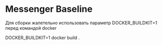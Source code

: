 # Messenger Baseline

Для сборки жалетельно использовать параметр DOCKER_BUILDKIT=1 перед командой docker

DOCKER_BUILDKIT=1 docker build .
